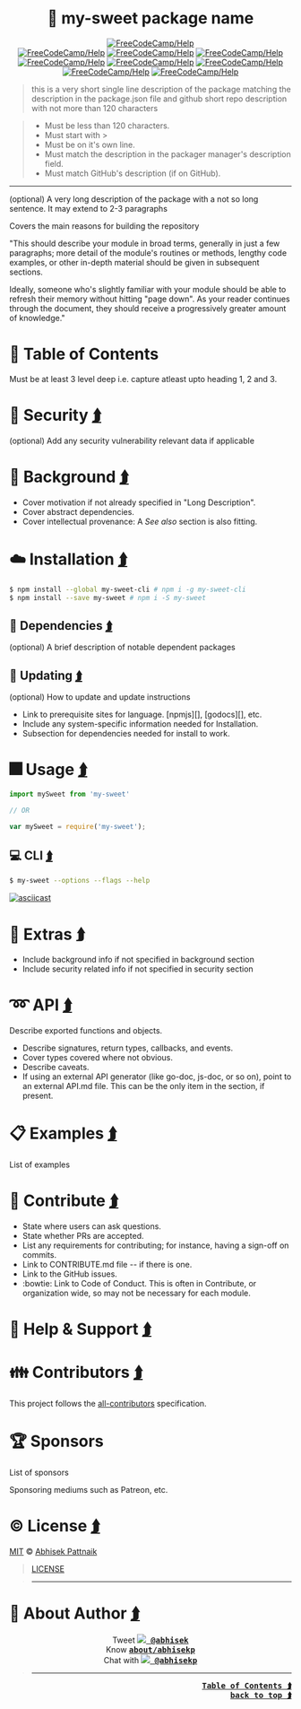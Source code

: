 <!-- TITLE-MD:START - Do not remove or modify this section -->
<a id="app-top"></a><h1 align="center">:crown: my-sweet package name</h1>

<!-- TITLE-MD:START - Do not remove or modify this section
# <a id="app-top"></a>:crown: my-sweet package name
<!-- /TITLE-MD:END -->

<!-- BANNER:START (optional) - Do not remove or modify this section -->
<div align="center">
<a href="https://gitter.im/FreeCodeCamp/Help"><img src="http://i.imgur.com/rzyanJt.gif" title="FreeCodeCamp/Help" alt="FreeCodeCamp/Help"></a>
</div>

<!-- BANNER-MD:START (optional) - Do not remove or modify this section
[![bannerImage Title][bannerImage]][bannerLink]
/BANNER-MD:START -->
<!-- /BANNER:END -->

<!-- BADGE-LIST:START - Do not remove or modify this section -->
<div align="center">
<a href="https://gitter.im/FreeCodeCamp/Help"><img src="https://img.shields.io/badge/Gitter_Chat_Room:-FreeCodeCamp/Help_⮭-006400.svg?style=flat-square&maxAge=2592000" title="FreeCodeCamp/Help" alt="FreeCodeCamp/Help"></a>
<a href="https://gitter.im/FreeCodeCamp/Help"><img src="https://img.shields.io/badge/Gitter_Chat_Room:-FreeCodeCamp/Help_⮭-006400.svg?style=flat-square&maxAge=2592000" title="FreeCodeCamp/Help" alt="FreeCodeCamp/Help"></a>
<a href="https://gitter.im/FreeCodeCamp/Help"><img src="https://img.shields.io/badge/Gitter_Chat_Room:-FreeCodeCamp/Help_⮭-006400.svg?style=flat-square&maxAge=2592000" title="FreeCodeCamp/Help" alt="FreeCodeCamp/Help"></a>
<a href="https://gitter.im/FreeCodeCamp/Help"><img src="https://img.shields.io/badge/Gitter_Chat_Room:-FreeCodeCamp/Help_⮭-006400.svg?style=flat-square&maxAge=2592000" title="FreeCodeCamp/Help" alt="FreeCodeCamp/Help"></a>
<a href="https://gitter.im/FreeCodeCamp/Help"><img src="https://img.shields.io/badge/Gitter_Chat_Room:-FreeCodeCamp/Help_⮭-006400.svg?style=flat-square&maxAge=2592000" title="FreeCodeCamp/Help" alt="FreeCodeCamp/Help"></a>
<a href="https://gitter.im/FreeCodeCamp/Help"><img src="https://img.shields.io/badge/Gitter_Chat_Room:-FreeCodeCamp/Help_⮭-006400.svg?style=flat-square&maxAge=2592000" title="FreeCodeCamp/Help" alt="FreeCodeCamp/Help"></a>
<a href="https://gitter.im/FreeCodeCamp/Help"><img src="https://img.shields.io/badge/Gitter_Chat_Room:-FreeCodeCamp/Help_⮭-006400.svg?style=flat-square&maxAge=2592000" title="FreeCodeCamp/Help" alt="FreeCodeCamp/Help"></a>
<a href="https://gitter.im/FreeCodeCamp/Help"><img src="https://img.shields.io/badge/Gitter_Chat_Room:-FreeCodeCamp/Help_⮭-006400.svg?style=flat-square&maxAge=2592000" title="FreeCodeCamp/Help" alt="FreeCodeCamp/Help"></a>
</div>

<!-- BADGE-LIST:START - Do not remove or modify this section
[![FreeCodeCamp/Help][shieldImage]][shieldLink] [![FreeCodeCamp/Help][shieldImage]][shieldLink] [![FreeCodeCamp/Help][shieldImage]][shieldLink] [![FreeCodeCamp/Help][shieldImage]][shieldLink] [![FreeCodeCamp/Help][shieldImage]][shieldLink] [![FreeCodeCamp/Help][shieldImage]][shieldLink] [![FreeCodeCamp/Help][shieldImage]][shieldLink] [![FreeCodeCamp/Help][shieldImage]][shieldLink] [![FreeCodeCamp/Help][shieldImage]][shieldLink] [![FreeCodeCamp/Help][shieldImage]][shieldLink] [![FreeCodeCamp/Help][shieldImage]][shieldLink] [![FreeCodeCamp/Help][shieldImage]][shieldLink] [![FreeCodeCamp/Help][shieldImage]][shieldLink] [![FreeCodeCamp/Help][shieldImage]][shieldLink] [![FreeCodeCamp/Help][shieldImage]][shieldLink]  
<!-- /BADGES-LIST:END -->

<!-- SHORT-DESC:START  - Do not remove or modify this section -->
> this is a very short single line description of the package matching the description in the package.json file and github short repo description with not more than 120 characters

> - Must be less than 120 characters.
> - Must start with >
> - Must be on it's own line.
> - Must match the description in the packager manager's description field.
> - Must match GitHub's description (if on GitHub).
<!-- /SHORT-DESC:END -->

----

<!-- LONG-DESC:START (optional) - Do not remove or modify this section -->
(optional) A very long description of the package with a not so long sentence. 
It may extend to 2-3 paragraphs

Covers the main reasons for building the repository

"This should describe your module in broad terms, generally in just a few paragraphs; more detail of the module's routines or methods, lengthy code examples, or other in-depth material should be given in subsequent sections.

Ideally, someone who's slightly familiar with your module should be able to refresh their memory without hitting "page down". As your reader continues through the document, they should receive a progressively greater amount of knowledge."

<!-- /LONG-DESC:END -->

<!-- TABLE-OF-CONTENT:START - Do not remove or modify this section --> 
# <a id="toc"></a>:checkered_flag: Table of Contents

Must be at least 3 level deep i.e. capture atleast upto heading 1, 2 and 3.
<!-- /TABLE-OF-CONTENT:END -->

<!-- SECURITY:START (optional) - Do not remove or modify this section -->
# <a id="security"></a>:cop: Security <a href="#toc" title="Table of Contents"><kbd>⮭</kbd></a>

(optional) Add any security vulnerability relevant data if applicable
<!-- /SECURITY:END -->

<!-- BACKGROUND:START (optional) - Do not remove or modify this section -->
# <a id="background"></a>:briefcase: Background <a href="#toc" title="Table of Contents"><kbd>⮭</kbd></a>

- Cover motivation if not already specified in "Long Description".
- Cover abstract dependencies.
- Cover intellectual provenance: A *See also* section is also fitting.
<!-- /BACKGROUND:END -->

<!-- INSTALLATION:START - Do not remove or modify this section -->
# <a id="install"></a>:cloud: Installation <a href="#toc" title="Table of Contents"><kbd>⮭</kbd></a>

```sh
$ npm install --global my-sweet-cli # npm i -g my-sweet-cli
$ npm install --save my-sweet # npm i -S my-sweet
```

## <a id="deps"></a>:paperclip: Dependencies <a href="#toc" title="Table of Contents"><kbd>⮭</kbd></a>

(optional) A brief description of notable dependent packages

## <a id="update"></a>:satellite: Updating <a href="#toc" title="Table of Contents"><kbd>⮭</kbd></a>

(optional) How to update and update instructions

- Link to prerequisite sites for language. [npmjs][], [godocs][], etc.
- Include any system-specific information needed for Installation.
- Subsection for dependencies needed for install to work.
<!-- /INSTALLATION:END -->

<!-- USAGE:START - Do not remove or modify this section -->
# <a id="usage"></a>:fireworks: Usage <a href="#toc" title="Table of Contents"><kbd>⮭</kbd></a>

```js
import mySweet from 'my-sweet'

// OR

var mySweet = require('my-sweet');
```

## <a id="cli"></a>:computer: CLI <a href="#toc" title="Table of Contents"><kbd>⮭</kbd></a>
```sh
$ my-sweet --options --flags --help
```

[![asciicast][asciicastImage]][asciicastLink]
<!-- /USAGE:END -->

<!-- EXTRAS:START (optional) - Do not remove or modify this section -->
# <a id="extras"></a>:nut_and_bolt: Extras <a href="#toc" title="Table of Contents"><kbd>⮭</kbd></a>

- Include background info if not specified in background section
- Include security related info if not specified in security section 
<!-- /EXTRAS:END -->

<!-- API:START (optional) - Do not remove or modify this section -->
# <a id="api"></a>:loop: API <a href="#toc" title="Table of Contents"><kbd>⮭</kbd></a>

Describe exported functions and objects.

- Describe signatures, return types, callbacks, and events.
- Cover types covered where not obvious.
- Describe caveats.
- If using an external API generator (like go-doc, js-doc, or so on), point to an external API.md file. This can be the only item in the section, if present.
<!-- /API:END -->

<!-- EXAMPLE-LIST:START (optional) - Do not remove or modify this section -->
# <a id="examples"></a>:clipboard: Examples <a href="#toc" title="Table of Contents"><kbd>⮭</kbd></a>

List of examples
<!-- /EXAMPLE-LIST:END -->

<!-- CONTRIBUTE:START - Do not remove or modify this section -->
# <a id="contribute"></a>:busts_in_silhouette: Contribute <a href="#toc" title="Table of Contents"><kbd>⮭</kbd></a>

- State where users can ask questions.
- State whether PRs are accepted.
- List any requirements for contributing; for instance, having a sign-off on commits.
- Link to CONTRIBUTE.md file -- if there is one.
- Link to the GitHub issues.
- :bowtie: Link to Code of Conduct. This is often in Contribute, or organization wide, so may not be necessary for each module.
<!-- /CONTRIBUTE:END -->

<!-- HELP-SUPPORT:START - Do not remove or modify this section -->
# <a id="help"></a>:hospital: Help & Support <a href="#toc" title="Table of Contents"><kbd>⮭</kbd></a>
<!-- /HELP-SUPPORT:END -->

<!-- CONTRIBUTOR-LIST:START - Do not remove or modify this section -->
# <a id="contributors"></a>:family: Contributors <a href="#toc" title="Table of Contents"><kbd>⮭</kbd></a>

This project follows the [all-contributors][all-contributors] specification.
<!-- /CONTRIBUTOR-LIST:END -->

<!-- SPONSOR-LIST:START - Do not remove or modify this section -->
# <a id="sponsors"></a>:trophy: Sponsors

List of sponsors

Sponsoring mediums such as Patreon, etc.
<!-- /SPONSOR-LIST:END -->

<!-- LICENSE-LIST:START - Do not remove or modify this section -->
# <a id="license"></a>:copyright: License <a href="#toc" title="Table of Contents"><kbd>⮭</kbd></a>

[MIT][MITLicenseLink] © [Abhisek Pattnaik][abhisekpGithubLink]
 
> [LICENSE][localLicenseLink]
<!-- /LICENSE-LIST:END -->

<!-- PERSONAL-CONTACT:START (optional) - Do not remove or modify this section -->

> ----
# <a id="about"></a>:ghost: About Author <a href="#toc" title="Table of Contents"><kbd>⮭</kbd></a>

<p align="center">
Tweet <kbd><a href="https://twitter.com/abhisek"><b><img src="https://i.imgur.com/wOPZd0Y.png?1"> @abhisek</b></a></kbd><br>
Know <kbd><b><a href="https://about.me/abhisekp">about/abhisekp</a></b></kbd><br>
Chat with <kbd><a href="https://gitter.im/abhisekp">
<img src="https://i.imgur.com/ThSWa6Y.png?2"> <b>@abhisekp</b></a></kbd>
</p>

> ----
<!-- /PERSONAL-CONTACT:END --> 
<!-- BACK-TO-TOP:START
- Appear only if total number of lines in README.md exceed 50 lines -->

<div align="right">
 <a href="#toc" title="Table of Contents"><kbd><b>Table of Contents ⮭</b></kbd></a><br>
 <a href="#app-top"><kbd><b>back to top ⮭</b></kbd></a>
</div>
<!-- /BACK-TO-TOP:END -->

<!-- LINK-IDENTIFIER-LIST:START  - Do not remove or modify this section -->
[bannerImage]: http://i.imgur.com/rzyanJt.gif
[bannerLink]: #app-top
[shieldImage]: https://img.shields.io/badge/Gitter_Chat_Room:-FreeCodeCamp/Help_⮭-006400.svg?style=flat-square&maxAge=2592000 "FreeCodeCamp/Help"
[shieldLink]: https://gitter.im/FreeCodeCamp/Help
[MITLicenseLink]: http://showalicense.com/?fullname=Abhisek%20Pattnaik%20%3Cabhisekp%40engineer.com%3E%20(https%3A%2F%2Fabout.me%2Fabhisekp)&year=2016#license-mit
[abhisekpAboutLink]: https://about.me/abhisekp
[abhisekpGithubLink]: https://github.com/abhisekp
[asciicastImage]: https://asciinema.org/a/50301.png
[asciicastLink]: https://asciinema.org/a/50301
[localLicenseLink]: LICENSE
[all-contributors]: https://github.com/kentcdodds/all-contributors#emoji-key
<!-- /LINK-IDENTIFIER-LIST:END -->

